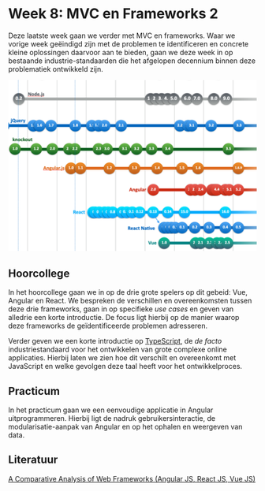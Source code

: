 # Week 8: MVC en Frameworks 2

Deze laatste week gaan we verder met MVC en frameworks. Waar we vorige week geëindigd zijn met de problemen te identificeren en concrete kleine oplossingen daarvoor aan te bieden, gaan we deze week in op bestaande industrie-standaarden die het afgelopen decennium binnen deze problematiek ontwikkeld zijn.

![Er zijn veel JavaScript-frameworks in omloop](../imgs/javascript-frameworks.png)

## Hoorcollege

In het hoorcollege gaan we in op de drie grote spelers op dit gebeid: Vue, Angular en React. We bespreken de verschillen en overeenkomsten tussen deze drie frameworks, gaan in op specifieke *use cases* en geven van alledrie een korte introductie. De focus ligt hierbij op de manier waarop deze frameworks de geïdentificeerde problemen adresseren.

Verder geven we een korte introductie op [TypeScript](https://www.typescriptlang.org/), de *de facto* industriestandaard voor het ontwikkelen van grote complexe online applicaties. Hierbij laten we zien hoe dit verschilt en overeenkomt met JavaScript en welke gevolgen deze taal heeft voor het ontwikkelproces.

## Practicum

In het practicum gaan we een eenvoudige applicatie in Angular uitprogrammeren. Hierbij ligt de nadruk gebruikersinteractie, de modularisatie-aanpak van Angular en op het ophalen en weergeven van data. 

## Literatuur

[A Comparative Analysis of Web Frameworks (Angular JS, React JS, Vue JS)](http://solidstatetechnology.us/index.php/JSST/article/view/10448)

